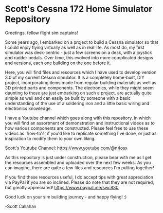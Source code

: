 # Scott's Cessna 172 Home Simulator Repository
Greetings, fellow flight sim captains!

Some years ago, I embarked on a project to build a Cessna simulator so that I could enjoy flying virtually as well as
in real life.  As most do, my first simulator was desk-centric - just a few screens on a desk, with a joystick and 
rudder pedals.  Over time, this evolved into more complicated designs and versions, each one building on the one before it.

Here, you will find files and resources which I have used to develop version 3.0 of my current Cessna simulator.
It is a completely home-built, DIY project, incorporating items made from regular building materials as well as 
3D printed parts and components.  The electronics, while they might seem daunting to those are just embarking on
such a project, are actually quite simple as well and can easily be built by someone with a basic understanding
of the use of a soldering iron and a little basic wiring and electronics knowledge.

I have a Youtube channel which goes along with this repository, in which you will find an assortment of demonstration
and instructional videos as to how various components are constructed.  Please feel free to use these videos as
'how-to's' if you'd like to replicate something I've done, or just as inspiration to modify them to your own liking.

Scott's Youtube Channel:  https://www.youtube.com/@n4osx

As this repository is just under construction, please bear with me as I get the resources assembled and uploaded 
over the next few weeks.  As you can imagine, there are quite a few files and resources I'm pulling together!

If you find these resources useful, I do accept tips with great appreciation via PayPal if you are so inclined.
Please do note that they are not required, but greatly appreciated! https://www.paypal.me/swc830

Good luck on your sim building journey - and happy flying! :)

-Scott Callahan

